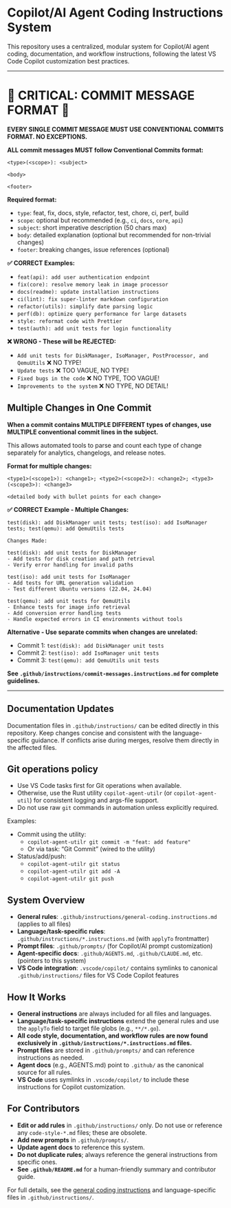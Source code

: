 <!-- file: .github/copilot-instructions.md -->
<!-- version: 2.5.0 -->
<!-- guid: 4d5e6f7a-8b9c-0d1e-2f3a-4b5c6d7e8f9a -->

# Copilot/AI Agent Coding Instructions System

This repository uses a centralized, modular system for Copilot/AI agent coding, documentation, and
workflow instructions, following the latest VS Code Copilot customization best practices.

---

# 🚨 CRITICAL: COMMIT MESSAGE FORMAT 🚨

**EVERY SINGLE COMMIT MESSAGE MUST USE CONVENTIONAL COMMITS FORMAT. NO EXCEPTIONS.**

**ALL commit messages MUST follow Conventional Commits format:**

```
<type>(<scope>): <subject>

<body>

<footer>
```

**Required format:**

- `type`: feat, fix, docs, style, refactor, test, chore, ci, perf, build
- `scope`: optional but recommended (e.g., `ci`, `docs`, `core`, `api`)
- `subject`: short imperative description (50 chars max)
- `body`: detailed explanation (optional but recommended for non-trivial changes)
- `footer`: breaking changes, issue references (optional)

**✅ CORRECT Examples:**

- `feat(api): add user authentication endpoint`
- `fix(core): resolve memory leak in image processor`
- `docs(readme): update installation instructions`
- `ci(lint): fix super-linter markdown configuration`
- `refactor(utils): simplify date parsing logic`
- `perf(db): optimize query performance for large datasets`
- `style: reformat code with Prettier`
- `test(auth): add unit tests for login functionality`

**❌ WRONG - These will be REJECTED:**

- `Add unit tests for DiskManager, IsoManager, PostProcessor, and QemuUtils` ❌ NO TYPE!
- `Update tests` ❌ TOO VAGUE, NO TYPE!
- `Fixed bugs in the code` ❌ NO TYPE, TOO VAGUE!
- `Improvements to the system` ❌ NO TYPE, NO DETAIL!

## Multiple Changes in One Commit

**When a commit contains MULTIPLE DIFFERENT types of changes, use MULTIPLE conventional commit lines
in the subject.**

This allows automated tools to parse and count each type of change separately for analytics,
changelogs, and release notes.

**Format for multiple changes:**

```
<type1>(<scope1>): <change1>; <type2>(<scope2>): <change2>; <type3>(<scope3>): <change3>

<detailed body with bullet points for each change>
```

**✅ CORRECT Example - Multiple Changes:**

```
test(disk): add DiskManager unit tests; test(iso): add IsoManager tests; test(qemu): add QemuUtils tests

Changes Made:

test(disk): add unit tests for DiskManager
- Add tests for disk creation and path retrieval
- Verify error handling for invalid paths

test(iso): add unit tests for IsoManager
- Add tests for URL generation validation
- Test different Ubuntu versions (22.04, 24.04)

test(qemu): add unit tests for QemuUtils
- Enhance tests for image info retrieval
- Add conversion error handling tests
- Handle expected errors in CI environments without tools
```

**Alternative - Use separate commits when changes are unrelated:**

- Commit 1: `test(disk): add DiskManager unit tests`
- Commit 2: `test(iso): add IsoManager unit tests`
- Commit 3: `test(qemu): add QemuUtils unit tests`

**See `.github/instructions/commit-messages.instructions.md` for complete guidelines.**

---

## Documentation Updates

Documentation files in `.github/instructions/` can be edited directly in this repository. Keep
changes concise and consistent with the language-specific guidance. If conflicts arise during
merges, resolve them directly in the affected files.

## Git operations policy

- Use VS Code tasks first for Git operations when available.
- Otherwise, use the Rust utility `copilot-agent-utilr` (or `copilot-agent-util`) for consistent
  logging and args-file support.
- Do not use raw `git` commands in automation unless explicitly required.

Examples:

- Commit using the utility:
  - `copilot-agent-utilr git commit -m "feat: add feature"`
  - Or via task: “Git Commit” (wired to the utility)
- Status/add/push:
  - `copilot-agent-utilr git status`
  - `copilot-agent-utilr git add -A`
  - `copilot-agent-utilr git push`

## System Overview

- **General rules**: `.github/instructions/general-coding.instructions.md` (applies to all files)
- **Language/task-specific rules**: `.github/instructions/*.instructions.md` (with `applyTo`
  frontmatter)
- **Prompt files**: `.github/prompts/` (for Copilot/AI prompt customization)
- **Agent-specific docs**: `.github/AGENTS.md`, `.github/CLAUDE.md`, etc. (pointers to this system)
- **VS Code integration**: `.vscode/copilot/` contains symlinks to canonical `.github/instructions/`
  files for VS Code Copilot features

## How It Works

- **General instructions** are always included for all files and languages.
- **Language/task-specific instructions** extend the general rules and use the `applyTo` field to
  target file globs (e.g., `**/*.go`).
- **All code style, documentation, and workflow rules are now found exclusively in
  `.github/instructions/*.instructions.md` files.**
- **Prompt files** are stored in `.github/prompts/` and can reference instructions as needed.
- **Agent docs** (e.g., AGENTS.md) point to `.github/` as the canonical source for all rules.
- **VS Code** uses symlinks in `.vscode/copilot/` to include these instructions for Copilot
  customization.

## For Contributors

- **Edit or add rules** in `.github/instructions/` only. Do not use or reference any
  `code-style-*.md` files; these are obsolete.
- **Add new prompts** in `.github/prompts/`.
- **Update agent docs** to reference this system.
- **Do not duplicate rules**; always reference the general instructions from specific ones.
- **See `.github/README.md`** for a human-friendly summary and contributor guide.

For full details, see the [general coding instructions](instructions/general-coding.instructions.md)
and language-specific files in `.github/instructions/`.
